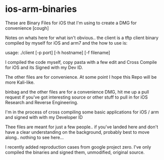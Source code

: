 # ios-arm-binaries

These are Binary Files for iOS that I'm using to create a DMG for convenience [cough]

Notes on whats here for what isn't obvious.. 
the client is a tftp client binary compiled by myself for iOS and arm7 and the how to use is:

usage: ./client [-p port] [-h hostname] [-f filename]

I compiled the code myself, copy pasta with a few edit and Cross Compile for iOS and its Signed with my Dev ID.

The other files are for convenience. At some point I hope this Repo will be more Kali-like.

binbag and the other files are for a convenience DMG, hit me up a pull request if you've got interesting source or other stuff to pull in for iOS Research and Reverse Engineering.

I'm in the process of cross compiling some basic applications for iOS / arm and signed with with my Developer ID

Thee files are meant for just a few people.. if you've landed here and don't have a clear understanding on the background, probably best to move along.. nothing to see here...

I recently added reproduction cases from google project zero. I've only compiled the binaries and signed them, unmodified, original source. 

